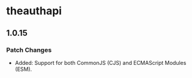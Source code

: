 # theauthapi

## 1.0.15

### Patch Changes

- Added: Support for both CommonJS (CJS) and ECMAScript Modules (ESM).
